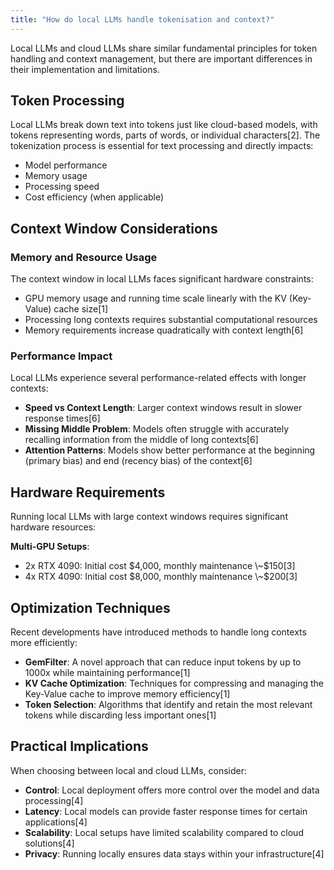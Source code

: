 ```yaml
---
title: "How do local LLMs handle tokenisation and context?"
---
```


Local LLMs and cloud LLMs share similar fundamental principles for token handling and context management, but there are important differences in their implementation and limitations.

## Token Processing

Local LLMs break down text into tokens just like cloud-based models, with tokens representing words, parts of words, or individual characters\[2]. The tokenization process is essential for text processing and directly impacts:

- Model performance
- Memory usage
- Processing speed
- Cost efficiency (when applicable)

## Context Window Considerations

### Memory and Resource Usage

The context window in local LLMs faces significant hardware constraints:

- GPU memory usage and running time scale linearly with the KV (Key-Value) cache size\[1]
- Processing long contexts requires substantial computational resources
- Memory requirements increase quadratically with context length\[6]

### Performance Impact

Local LLMs experience several performance-related effects with longer contexts:

- **Speed vs Context Length**: Larger context windows result in slower response times\[6]
- **Missing Middle Problem**: Models often struggle with accurately recalling information from the middle of long contexts\[6]
- **Attention Patterns**: Models show better performance at the beginning (primary bias) and end (recency bias) of the context\[6]

## Hardware Requirements

Running local LLMs with large context windows requires significant hardware resources:

**Multi-GPU Setups**:

- 2x RTX 4090: Initial cost $4,000, monthly maintenance \~$150\[3]
- 4x RTX 4090: Initial cost $8,000, monthly maintenance \~$200\[3]

## Optimization Techniques

Recent developments have introduced methods to handle long contexts more efficiently:

- **GemFilter**: A novel approach that can reduce input tokens by up to 1000x while maintaining performance\[1]
- **KV Cache Optimization**: Techniques for compressing and managing the Key-Value cache to improve memory efficiency\[1]
- **Token Selection**: Algorithms that identify and retain the most relevant tokens while discarding less important ones\[1]

## Practical Implications

When choosing between local and cloud LLMs, consider:

- **Control**: Local deployment offers more control over the model and data processing\[4]
- **Latency**: Local models can provide faster response times for certain applications\[4]
- **Scalability**: Local setups have limited scalability compared to cloud solutions\[4]
- **Privacy**: Running locally ensures data stays within your infrastructure\[4]

&#x20;
